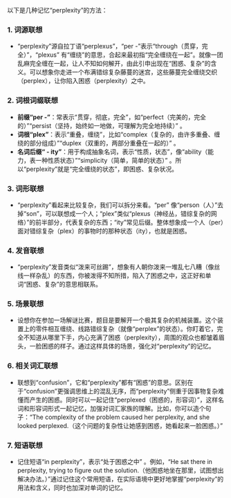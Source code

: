 以下是几种记忆“perplexity”的方法：

### 1. 词源联想
 - “perplexity”源自拉丁语“perplexus”，“per -”表示“through（贯穿，完全）”，“plexus” 有“缠绕”的意思，合起来最初指“完全缠绕在一起”。就像一团乱麻完全缠在一起，让人不知如何解开，由此引申出现在“困惑、复杂”的含义。可以想象你走进一个布满错综复杂藤蔓的迷宫，这些藤蔓完全缠绕交织（perplex），让你陷入困惑（perplexity）之中。

### 2. 词根词缀联想
 - **前缀“per -”**：常表示“贯穿，彻底，完全”，如“perfect（完美的，完全的）”“persist（坚持，始终如一地做，可理解为完全地持续）” 。
 - **词根“plex”**：表示“重叠，缠绕”，比如“complex（复杂的，由许多重叠、缠绕的部分组成）”“duplex（双重的，两部分重叠在一起的）” 。
 - **名词后缀“ - ity”**：用于构成抽象名词，表示“性质，状态”，像“ability（能力，表一种性质状态）”“simplicity（简单，简单的状态）” 。所以“perplexity”就是“完全缠绕的状态”，即困惑、复杂状况。

### 3. 词形联想
 - “perplexity”看起来比较复杂，我们可以拆分来看。“per” 像“person（人）”去掉“son”，可以联想成一个人；“plex”类似“plexus（神经丛，错综复杂的网络）”的前半部分，代表复杂的东西；“ity”常见后缀。整体想象成一个人（per）面对错综复杂（plex）的事物时的那种状态（ity），也就是困惑。

### 4. 发音联想
 - “perplexity”发音类似“泼来可丝踢”，想象有人朝你泼来一堆乱七八糟（像丝线一样杂乱）的东西，你被泼得不知所措，陷入了困惑之中，这正好和单词“困惑、复杂”的意思相联系。

### 5. 场景联想
 - 设想你在参加一场解谜比赛，题目是要解开一个极其复杂的机械装置。这个装置上的零件相互缠绕、线路错综复杂（就像“perplex”的状态）。你盯着它，完全不知道从哪里下手，内心充满了困惑（perplexity），周围的观众也都皱着眉头，一脸困惑的样子。通过这样具体的场景，强化对“perplexity”的记忆。

### 6. 相关词汇联想
 - 联想到“confusion”，它和“perplexity”都有“困惑”的意思。区别在于“confusion”更强调思维上的混乱无序，而“perplexity”侧重于因事物复杂难懂而产生的困惑。同时可以一起记住“perplexed（困惑的，形容词）”，这样名词和形容词形式一起记忆，加强对词汇家族的理解。比如，你可以造个句子：“The complexity of the problem caused her perplexity, and she looked perplexed.（这个问题的复杂性让她感到困惑，她看起来一脸困惑。）”

### 7. 短语联想
 - 记住短语“in perplexity”，表示“处于困惑之中” 。例如，“He sat there in perplexity, trying to figure out the solution.（他困惑地坐在那里，试图想出解决办法。）”通过记住这个常用短语，在实际语境中更好地掌握“perplexity”的用法和含义，同时也加深对单词的记忆。 